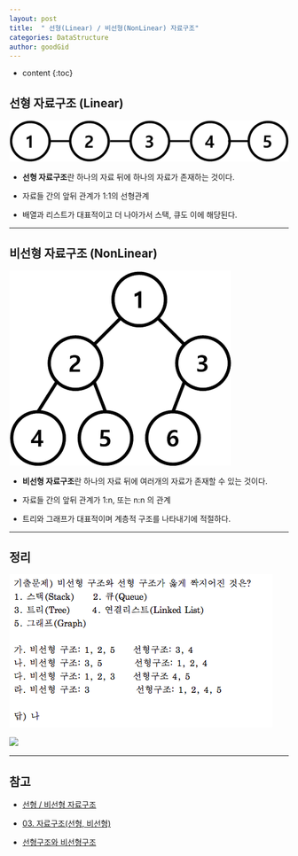 ```yaml
---
layout: post
title:  " 선형(Linear) / 비선형(NonLinear) 자료구조"
categories: DataStructure
author: goodGid
---
```

* content
{:toc}



## 선형 자료구조 (Linear)

![](/assets/img/data_structure/linear_and_nonlinear_1.png)

* **선형 자료구조**란 하나의 자료 뒤에 하나의 자료가 존재하는 것이다.

* 자료들 간의 앞뒤 관계가 1:1의 선형관계

* 배열과 리스트가 대표적이고 더 나아가서 스택, 큐도 이에 해당된다.


---


## 비선형 자료구조 (NonLinear)

![](/assets/img/data_structure/linear_and_nonlinear_2.png)


* **비선형 자료구조**란 하나의 자료 뒤에 여러개의 자료가 존재할 수 있는 것이다.

* 자료들 간의 앞뒤 관계가 1:n, 또는 n:n 의 관계

* 트리와 그래프가 대표적이며 계층적 구조를 나타내기에 적절하다.




---

## 정리

![](/assets/img/data_structure/linear_and_nonlinear_3.png)


![](/assets/img/data_structure/linear_and_nonlinear_4.png)



---


## 참고

* [선형 / 비선형 자료구조](http://swalloow.tistory.com/21)

* [03. 자료구조(선형, 비선형)](http://ryufree.tistory.com/3)

* [선형구조와 비선형구조](http://server-engineer.tistory.com/130)

